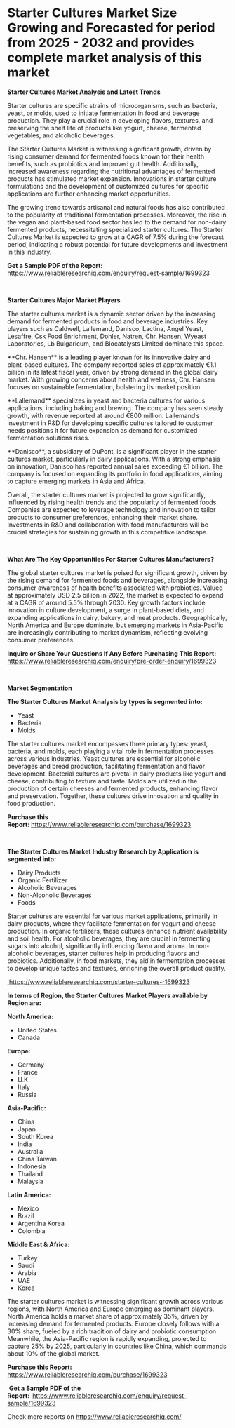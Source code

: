 <p><h1>Starter Cultures Market Size Growing and Forecasted for period from 2025 - 2032 and provides complete market analysis of this market</h1></p><p><strong>Starter Cultures Market Analysis and Latest Trends</strong></p>
<p><p>Starter cultures are specific strains of microorganisms, such as bacteria, yeast, or molds, used to initiate fermentation in food and beverage production. They play a crucial role in developing flavors, textures, and preserving the shelf life of products like yogurt, cheese, fermented vegetables, and alcoholic beverages. </p><p>The Starter Cultures Market is witnessing significant growth, driven by rising consumer demand for fermented foods known for their health benefits, such as probiotics and improved gut health. Additionally, increased awareness regarding the nutritional advantages of fermented products has stimulated market expansion. Innovations in starter culture formulations and the development of customized cultures for specific applications are further enhancing market opportunities. </p><p>The growing trend towards artisanal and natural foods has also contributed to the popularity of traditional fermentation processes. Moreover, the rise in the vegan and plant-based food sector has led to the demand for non-dairy fermented products, necessitating specialized starter cultures. The Starter Cultures Market is expected to grow at a CAGR of 7.5% during the forecast period, indicating a robust potential for future developments and investment in this industry.</p></p>
<p><strong>Get a Sample PDF of the Report:&nbsp;</strong> <a href="https://www.reliableresearchiq.com/enquiry/request-sample/1699323?utm_campaign=2843&utm_medium=2&utm_source=Github&utm_content=ia&utm_term=01042025&utm_id=starter-cultures">https://www.reliableresearchiq.com/enquiry/request-sample/1699323</a></p>
<p>&nbsp;</p>
<p><strong>Starter Cultures Major Market Players</strong></p>
<p><p>The starter cultures market is a dynamic sector driven by the increasing demand for fermented products in food and beverage industries. Key players such as Caldwell, Lallemand, Danisco, Lactina, Angel Yeast, Lesaffre, Csk Food Enrichment, Dohler, Natren, Chr. Hansen, Wyeast Laboratories, Lb Bulgaricum, and Biocatalysts Limited dominate this space.</p><p>**Chr. Hansen** is a leading player known for its innovative dairy and plant-based cultures. The company reported sales of approximately €1.1 billion in its latest fiscal year, driven by strong demand in the global dairy market. With growing concerns about health and wellness, Chr. Hansen focuses on sustainable fermentation, bolstering its market position.</p><p>**Lallemand** specializes in yeast and bacteria cultures for various applications, including baking and brewing. The company has seen steady growth, with revenue reported at around €800 million. Lallemand’s investment in R&D for developing specific cultures tailored to customer needs positions it for future expansion as demand for customized fermentation solutions rises.</p><p>**Danisco**, a subsidiary of DuPont, is a significant player in the starter cultures market, particularly in dairy applications. With a strong emphasis on innovation, Danisco has reported annual sales exceeding €1 billion. The company is focused on expanding its portfolio in food applications, aiming to capture emerging markets in Asia and Africa.</p><p>Overall, the starter cultures market is projected to grow significantly, influenced by rising health trends and the popularity of fermented foods. Companies are expected to leverage technology and innovation to tailor products to consumer preferences, enhancing their market share. Investments in R&D and collaboration with food manufacturers will be crucial strategies for sustaining growth in this competitive landscape.</p></p>
<p>&nbsp;</p>
<p><strong>What Are The Key Opportunities For Starter Cultures Manufacturers?</strong></p>
<p><p>The global starter cultures market is poised for significant growth, driven by the rising demand for fermented foods and beverages, alongside increasing consumer awareness of health benefits associated with probiotics. Valued at approximately USD 2.5 billion in 2022, the market is expected to expand at a CAGR of around 5.5% through 2030. Key growth factors include innovation in culture development, a surge in plant-based diets, and expanding applications in dairy, bakery, and meat products. Geographically, North America and Europe dominate, but emerging markets in Asia-Pacific are increasingly contributing to market dynamism, reflecting evolving consumer preferences.</p></p>
<p><strong>Inquire or Share Your Questions If Any Before Purchasing This Report:</strong> <a href="https://www.reliableresearchiq.com/enquiry/pre-order-enquiry/1699323?utm_campaign=2843&utm_medium=2&utm_source=Github&utm_content=ia&utm_term=01042025&utm_id=starter-cultures">https://www.reliableresearchiq.com/enquiry/pre-order-enquiry/1699323</a></p>
<p>&nbsp;</p>
<p><strong>Market Segmentation</strong></p>
<p><strong>The Starter Cultures Market Analysis by types is segmented into:</strong></p>
<p><ul><li>Yeast</li><li>Bacteria</li><li>Molds</li></ul></p>
<p><p>The starter cultures market encompasses three primary types: yeast, bacteria, and molds, each playing a vital role in fermentation processes across various industries. Yeast cultures are essential for alcoholic beverages and bread production, facilitating fermentation and flavor development. Bacterial cultures are pivotal in dairy products like yogurt and cheese, contributing to texture and taste. Molds are utilized in the production of certain cheeses and fermented products, enhancing flavor and preservation. Together, these cultures drive innovation and quality in food production.</p></p>
<p><strong>Purchase this Report:&nbsp;</strong><a href="https://www.reliableresearchiq.com/purchase/1699323?utm_campaign=2843&utm_medium=2&utm_source=Github&utm_content=ia&utm_term=01042025&utm_id=starter-cultures">https://www.reliableresearchiq.com/purchase/1699323</a></p>
<p>&nbsp;</p>
<p><strong>The Starter Cultures Market Industry Research by Application is segmented into:</strong></p>
<p><ul><li>Dairy Products</li><li>Organic Fertilizer</li><li>Alcoholic Beverages</li><li>Non-Alcoholic Beverages</li><li>Foods</li></ul></p>
<p><p>Starter cultures are essential for various market applications, primarily in dairy products, where they facilitate fermentation for yogurt and cheese production. In organic fertilizers, these cultures enhance nutrient availability and soil health. For alcoholic beverages, they are crucial in fermenting sugars into alcohol, significantly influencing flavor and aroma. In non-alcoholic beverages, starter cultures help in producing flavors and probiotics. Additionally, in food markets, they aid in fermentation processes to develop unique tastes and textures, enriching the overall product quality.</p></p>
<p><a href="https://www.reliableresearchiq.com/starter-cultures-r1699323?utm_campaign=2843&utm_medium=2&utm_source=Github&utm_content=ia&utm_term=01042025&utm_id=starter-cultures">&nbsp;https://www.reliableresearchiq.com/starter-cultures-r1699323</a></p>
<p><strong>In terms of Region, the Starter Cultures Market Players available by Region are:</strong></p>
<p>
    <p> <strong> North America: </strong>
        <ul>
            <li>United States</li>
            <li>Canada</li>
        </ul>
        </p> 
    <p> <strong> Europe: </strong>
        <ul>
            <li>Germany</li>
            <li>France</li>
            <li>U.K.</li>
            <li>Italy</li>
            <li>Russia</li>
        </ul>
        </p> 
    <p> <strong> Asia-Pacific: </strong>
        <ul>
            <li>China</li>
            <li>Japan</li>
            <li>South Korea</li>
            <li>India</li>
            <li>Australia</li>
            <li>China Taiwan</li>
            <li>Indonesia</li>
            <li>Thailand</li>
            <li>Malaysia</li>
        </ul>
        </p> 
    <p> <strong> Latin America: </strong>
        <ul>
            <li>Mexico</li>
            <li>Brazil</li>
            <li>Argentina Korea</li>
            <li>Colombia</li>
        </ul>
        </p> 
    <p> <strong> Middle East & Africa: </strong>
        <ul>
            <li>Turkey</li>
            <li>Saudi</li>
            <li>Arabia</li>
            <li>UAE</li>
            <li>Korea</li>
        </ul>
    </p>
    </p>
<p><p>The starter cultures market is witnessing significant growth across various regions, with North America and Europe emerging as dominant players. North America holds a market share of approximately 35%, driven by increasing demand for fermented products. Europe closely follows with a 30% share, fueled by a rich tradition of dairy and probiotic consumption. Meanwhile, the Asia-Pacific region is rapidly expanding, projected to capture 25% by 2025, particularly in countries like China, which commands about 10% of the global market.</p></p>
<p><strong>Purchase this Report: </strong><a href="https://www.reliableresearchiq.com/purchase/1699323?utm_campaign=2843&utm_medium=2&utm_source=Github&utm_content=ia&utm_term=01042025&utm_id=starter-cultures">https://www.reliableresearchiq.com/purchase/1699323</a></p>
<p>&nbsp;<strong>Get a Sample PDF of the Report:&nbsp;&nbsp;</strong><a href="https://www.reliableresearchiq.com/enquiry/request-sample/1699323?utm_campaign=2843&utm_medium=2&utm_source=Github&utm_content=ia&utm_term=01042025&utm_id=starter-cultures">https://www.reliableresearchiq.com/enquiry/request-sample/1699323</a></p>
<p><strong></strong></p>
<p>Check more reports on <a href="https://www.reliableresearchiq.com/?utm_campaign=2843&utm_medium=2&utm_source=Github&utm_content=ia&utm_term=01042025&utm_id=starter-cultures">https://www.reliableresearchiq.com/</a></p>